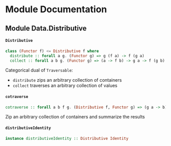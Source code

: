 # Module Documentation

## Module Data.Distributive

#### `Distributive`

``` purescript
class (Functor f) <= Distributive f where
  distribute :: forall a g. (Functor g) => g (f a) -> f (g a)
  collect :: forall a b g. (Functor g) => (a -> f b) -> g a -> f (g b)
```

Categorical dual of `Traversable`:

- `distribute` zips an arbitrary collection of containers
- `collect` traverses an arbitrary collection of values

#### `cotraverse`

``` purescript
cotraverse :: forall a b f g. (Distributive f, Functor g) => (g a -> b) -> g (f a) -> f b
```

Zip an arbitrary collection of containers and summarize the results

#### `distributiveIdentity`

``` purescript
instance distributiveIdentity :: Distributive Identity
```
